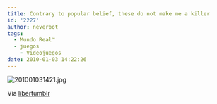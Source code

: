 ```yaml
---
title: Contrary to popular belief, these do not make me a killer
id: '2227'
author: neverbot
tags:
  - Mundo Real™
  - juegos
    - Videojuegos
date: 2010-01-03 14:22:26
---
```


![201001031421.jpg](./201001031421.jpg)

Vía [libertumblr](http://livercake.tumblr.com/post/313331847/geekystuff-video-gaming-has-not-made-me-a)